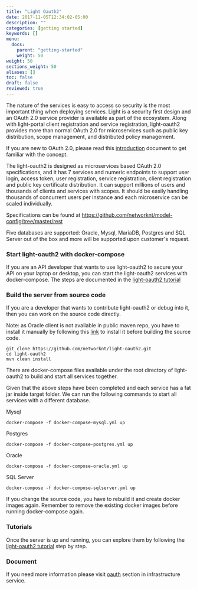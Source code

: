 ```yaml
---
title: "Light Oauth2"
date: 2017-11-05T12:34:02-05:00
description: ""
categories: [getting started]
keywords: []
menu:
  docs:
    parent: "getting-started"
    weight: 50
weight: 50
sections_weight: 50
aliases: []
toc: false
draft: false
reviewed: true
---
```


The nature of the services is easy to access so security is the most important thing when deploying services. Light is a security first design and an OAuth 2.0 service provider is available as part of the ecosystem. Along with light-portal client registration and service registration, light-oauth2 provides more than normal OAuth 2.0 for microservices such as public key distribution, scope management, and distributed policy management.

If you are new to OAuth 2.0, please read this [introduction][] document to get familiar with the concept. 

The light-oauth2 is designed as microservices based OAuth 2.0 specifications, and it has 7 services and numeric endpoints to support user login, access token, user registration, service registration, client registration and public key certificate distribution. It can support millions of users and thousands of clients and services with scopes. It should be easily handling thousands of concurrent users per instance and each microservice can be scaled individually.

Specifications can be found at https://github.com/networknt/model-config/tree/master/rest

Five databases are supported: Oracle, Mysql, MariaDB, Postgres and SQL Server out of the box and more will be supported upon customer's request.


### Start light-oauth2 with docker-compose

If you are an API developer that wants to use light-oauth2 to secure your API on your laptop or desktop, you can start the light-oauth2 services with docker-compose. The steps are documented in the [light-oauth2 tutorial][]


### Build the server from source code

If you are a developer that wants to contribute light-oauth2 or debug into it, then you can work on the source code directly. 

Note: as Oracle client is not available in public maven repo, you have to install it manually by following this [link][] to install it before building the source code.

```
git clone https://github.com/networknt/light-oauth2.git
cd light-oauth2
mvn clean install
```

There are docker-compose files available under the root directory of light-oauth2 to build and start all services together. 

Given that the above steps have been completed and each service has a fat jar inside target folder. We can run the following commands to start all services with a different database.

Mysql

```
docker-compose -f docker-compose-mysql.yml up
```

Postgres

```
docker-compose -f docker-compose-postgres.yml up
```

Oracle

```
docker-compose -f docker-compose-oracle.yml up
```

SQL Server

```
docker-compose -f docker-compose-sqlserver.yml up
```

If you change the source code, you have to rebuild it and create docker images again. Remember to remove the existing docker images before running docker-compose again. 

### Tutorials

Once the server is up and running, you can explore them by following the [light-oauth2 tutorial][] step by step. 

### Document

If you need more information please visit [oauth] section in infrastructure service. 


[introduction]: /service/oauth/introduction/
[link]: https://dimitrisli.wordpress.com/2012/08/09/maven-install-ojdbc6/
[light-oauth2 tutorial]: /tutorial/oauth/
[oauth]: /service/oauth/
